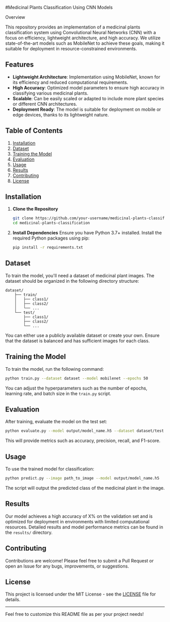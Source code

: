#Medicinal Plants Classification Using CNN Models

Overview

This repository provides an implementation of a medicinal plants classification system using Convolutional Neural Networks (CNN) with a focus on efficiency, lightweight architecture, and high accuracy. We utilize state-of-the-art models such as MobileNet to achieve these goals, making it suitable for deployment in resource-constrained environments.

## Features

- **Lightweight Architecture**: Implementation using MobileNet, known for its efficiency and reduced computational requirements.
- **High Accuracy**: Optimized model parameters to ensure high accuracy in classifying various medicinal plants.
- **Scalable**: Can be easily scaled or adapted to include more plant species or different CNN architectures.
- **Deployment Ready**: The model is suitable for deployment on mobile or edge devices, thanks to its lightweight nature.

## Table of Contents

1. [Installation](#installation)
2. [Dataset](#dataset)
3. [Training the Model](#training-the-model)
4. [Evaluation](#evaluation)
5. [Usage](#usage)
6. [Results](#results)
7. [Contributing](#contributing)
8. [License](#license)

## Installation

1. **Clone the Repository**
   ```bash
   git clone https://github.com/your-username/medicinal-plants-classification.git
   cd medicinal-plants-classification
   ```

2. **Install Dependencies**
   Ensure you have Python 3.7+ installed. Install the required Python packages using pip:
   ```bash
   pip install -r requirements.txt
   ```

## Dataset

To train the model, you'll need a dataset of medicinal plant images. The dataset should be organized in the following directory structure:

```
dataset/
    ├── train/
    │   ├── class1/
    │   ├── class2/
    │   └── ...
    └── test/
        ├── class1/
        ├── class2/
        └── ...
```

You can either use a publicly available dataset or create your own. Ensure that the dataset is balanced and has sufficient images for each class.

## Training the Model

To train the model, run the following command:

```bash
python train.py --dataset dataset --model mobilenet --epochs 50
```

You can adjust the hyperparameters such as the number of epochs, learning rate, and batch size in the `train.py` script.

## Evaluation

After training, evaluate the model on the test set:

```bash
python evaluate.py --model output/model_name.h5 --dataset dataset/test
```

This will provide metrics such as accuracy, precision, recall, and F1-score.

## Usage

To use the trained model for classification:

```bash
python predict.py --image path_to_image --model output/model_name.h5
```

The script will output the predicted class of the medicinal plant in the image.

## Results

Our model achieves a high accuracy of X% on the validation set and is optimized for deployment in environments with limited computational resources. Detailed results and model performance metrics can be found in the `results/` directory.

## Contributing

Contributions are welcome! Please feel free to submit a Pull Request or open an Issue for any bugs, improvements, or suggestions.

## License

This project is licensed under the MIT License - see the [LICENSE](LICENSE) file for details.

---

Feel free to customize this README file as per your project needs!
